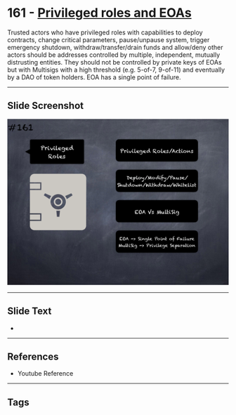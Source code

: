 # 161 - [Privileged roles and EOAs](Privileged%20roles%20and%20EOAs.md)
Trusted actors who have privileged roles with capabilities to deploy contracts, change critical parameters, pause/unpause system, trigger emergency shutdown, withdraw/transfer/drain funds and allow/deny other actors should be addresses controlled by multiple, independent, mutually distrusting entities. They should not be controlled by private keys of EOAs but with Multisigs with a high threshold (e.g. 5-of-7, 9-of-11) and eventually by a DAO of token holders. EOA has a single point of failure.
___
## Slide Screenshot
![0161.png](../../images/5.Pitfalls%20and%20Best%20Practices%20201/161.png)
___
## Slide Text
- 
___
## References
- Youtube Reference
___
## Tags